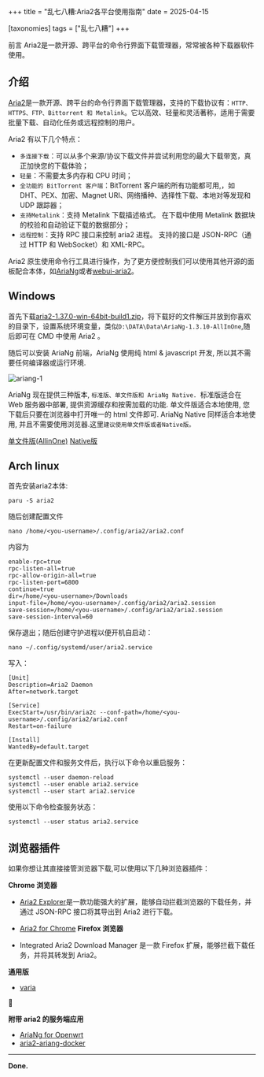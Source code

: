 +++
title = "乱七八糟:Aria2各平台使用指南"
date = 2025-04-15

[taxonomies]
tags = ["乱七八糟"]
+++

前言 Aria2是一款开源、跨平台的命令行界面下载管理器，常常被各种下载器软件使用。

<!-- more -->
## 介绍

[Aria2](https://github.com/aria2/aria2)是一款开源、跨平台的命令行界面下载管理器，支持的下载协议有：``HTTP、HTTPS、FTP、Bittorrent 和 Metalink``。​它以高效、轻量和灵活著称，适用于需要批量下载、自动化任务或远程控制的用户。

Aria2 有以下几个特点：

- ``多连接下载``：可以从多个来源/协议下载文件并尝试利用您的最大下载带宽，真正加快您的下载体验；
- ``轻量``：不需要太多内存和 CPU 时间；
- ``全功能的 BitTorrent 客户端``：BitTorrent 客户端的所有功能都可用,，如 DHT、PEX、加密、Magnet URI、网络播种、选择性下载、本地对等发现和 UDP 跟踪器；
- ``支持Metalink``：支持 Metalink 下载描述格式。 在下载中使用 Metalink 数据块的校验和自动验证下载的数据部分；
- ``远程控制``：支持 RPC 接口来控制 aria2 进程。 支持的接口是 JSON-RPC（通过 HTTP 和 WebSocket）和 XML-RPC。

Aria2 原生使用命令行工具进行操作，为了更方便控制我们可以使用其他开源的面板配合本体，如[AriaNg](https://github.com/mayswind/AriaNg)或者[webui-aria2](https://github.com/ziahamza/webui-aria2)。

## Windows

首先下载[aria2-1.37.0-win-64bit-build1.zip](https://github.com/aria2/aria2/releases/tag/release-1.37.0)，将下载好的文件解压并放到你喜欢的目录下，设置系统环境变量，类似``D:\DATA\Data\AriaNg-1.3.10-AllInOne``,随后即可在 CMD 中使用 Aria2 。

随后可以安装 AriaNg 前端，AriaNg 使用纯 html & javascript 开发, 所以其不需要任何编译器或运行环境. 

![ariang-1](https://raw.githubusercontent.com/mayswind/AriaNg-WebSite/master/screenshots/desktop.png)

AriaNg 现在提供三种版本, ``标准版、单文件版和 AriaNg Native. ``标准版适合在 Web 服务器中部署, 提供资源缓存和按需加载的功能. 单文件版适合本地使用, 您下载后只要在浏览器中打开唯一的 html 文件即可. AriaNg Native 同样适合本地使用, 并且不需要使用浏览器.这里``建议使用单文件版或者Native版。``

[单文件版(AllinOne)](https://github.com/mayswind/AriaNg/releases)
[Native版](https://github.com/mayswind/AriaNg-Native/releases/tag/1.3.10)



## Arch linux
首先安装aria2本体:
```
paru -S aria2
```
随后创建配置文件
```
nano /home/<you-username>/.config/aria2/aria2.conf
```

内容为
```
enable-rpc=true
rpc-listen-all=true
rpc-allow-origin-all=true
rpc-listen-port=6800
continue=true
dir=/home/<you-username>/Downloads
input-file=/home/<you-username>/.config/aria2/aria2.session
save-session=/home/<you-username>/.config/aria2/aria2.session
save-session-interval=60
```
保存退出；随后创建守护进程以便开机自启动：
```
nano ~/.config/systemd/user/aria2.service
```
写入：
```
[Unit]
Description=Aria2 Daemon
After=network.target

[Service]
ExecStart=/usr/bin/aria2c --conf-path=/home/<you-username>/.config/aria2/aria2.conf
Restart=on-failure

[Install]
WantedBy=default.target
```

在更新配置文件和服务文件后，执行以下命令以重启服务：​
```
systemctl --user daemon-reload
systemctl --user enable aria2.service
systemctl --user start aria2.service
```
使用以下命令检查服务状态：​
```
systemctl --user status aria2.service
```

## 浏览器插件

如果你想让其直接接管浏览器下载,可以使用以下几种浏览器插件：

**Chrome 浏览器**

- [Aria2 Explorer](https://github.com/alexhua/Aria2-Explorer)是一款功能强大的扩展，能够自动拦截浏览器的下载任务，并通过 JSON-RPC 接口将其导出到 Aria2 进行下载。 ​
- [Aria2 for Chrome](https://github.com/alexhua/Aria2-for-chrome)
**Firefox 浏览器**

- Integrated Aria2 Download Manager 是一款 Firefox 扩展，能够拦截下载任务，并将其转发到 Aria2。

**通用版**

- [varia](https://github.com/giantpinkrobots/varia)

🔗

**附带 aria2 的服务端应用**

- [AriaNg for Openwrt](https://github.com/openwrt/packages/tree/master/net/ariang)
- [aria2-ariang-docker](https://github.com/wahyd4/aria2-ariang-docker)

---
**Done.**